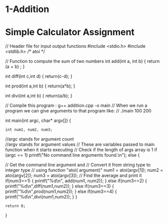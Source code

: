 # 1-Addition
# Simple Calculator Assignment
// Header file for input output functions 
#include <stdio.h> 
#include <stdlib.h> /* atoi */ 
  
  
// Function to compute the sum of two numbers 
int add(int a, int b) 
{ 
    return (a + b) ; 
} 

int diff(int c,int d)
{
	return(c-d);
}

int prod(int a,int b)
{
	return(a*b);
}

int divi(int a,int b)
{
	return(a/b);
}

// Compile this program : g++ addition.cpp -o main 
// When we run a program we can give arguments to that program like:
// ./main 100 200 


int main(int argc, char* argv[]) 
{ 
  
    int num1, num2, num3; 
//argc stands for argument count  
//argv stands for argument values
// These are variables passed to main function when it starts executing
// Check if the length of args array is 1 
    if (argc == 1) 
        printf("No command line arguments found.\n"); 
   else { 
  
// Get the command line argument and 
// Convert it from string type to integer type
// using function "atoi( argument)" 
        num1 = atoi(argv[1]); 
        num2 = atoi(argv[2]); 
  	num3 = atoi(argv[3]);
// Find the average and print it 
        if(num3==1)
	          {
          	printf("%d\n", add(num1, num2)); 
    	      } 
       	else if(num3==2)
	         {
    	      printf("%d\n",diff(num1,num2));
	         }
	      else if(num3==3)
	        {
    	    printf("%d\n",prod(num1,num2));
	        }
	      else if(num3==4)
	       {
    	printf("%d\n",divi(num1,num2));
	       }
	}

	return 0; 
}
 


